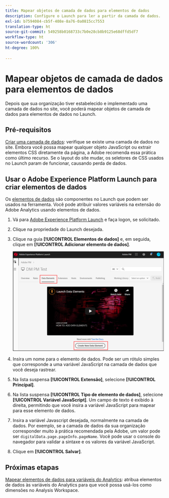 ```yaml
---
title: Mapear objetos de camada de dados para elementos de dados
description: Configure o Launch para ler a partir da camada de dados.
exl-id: b7594084-cb5f-408e-8a76-0a0815cc7553
translation-type: ht
source-git-commit: 549258b0168733c7b0e28cb8b9125e68dffd5df7
workflow-type: ht
source-wordcount: '306'
ht-degree: 100%

---
```


# Mapear objetos de camada de dados para elementos de dados

Depois que sua organização tiver estabelecido e implementado uma camada de dados no site, você poderá mapear objetos de camada de dados para elementos de dados no Launch.

## Pré-requisitos

[Criar uma camada de dados](../prepare/data-layer.md): verifique se existe uma camada de dados no site. Embora você possa mapear qualquer objeto JavaScript ou extrair elementos CSS diretamente da página, a Adobe recomenda essa prática como último recurso. Se o layout do site mudar, os seletores de CSS usados no Launch param de funcionar, causando perda de dados.

## Usar o Adobe Experience Platform Launch para criar elementos de dados

Os [elementos de dados](https://docs.adobe.com/content/help/pt-BR/launch/using/reference/manage-resources/data-elements.html#create-a-data-element) são componentes no Launch que podem ser usados na ferramenta. Você pode atribuir valores variáveis na extensão do Adobe Analytics usando elementos de dados.

1. Vá para [Adobe Experience Platform Launch](https://launch.adobe.com) e faça logon, se solicitado.
1. Clique na propriedade do Launch desejada.
1. Clique na guia **[!UICONTROL Elementos de dados]** e, em seguida, clique em **[!UICONTROL Adicionar elemento de dados]**.

   ![criar elemento de dados](assets/createelement.png)

1. Insira um nome para o elemento de dados. Pode ser um rótulo simples que corresponde a uma variável JavaScript na camada de dados que você deseja rastrear.
1. Na lista suspensa **[!UICONTROL Extensão]**, selecione **[!UICONTROL Principal]**.
1. Na lista suspensa **[!UICONTROL Tipo de elemento de dados]**, selecione **[!UICONTROL Variável JavaScript]**. Um campo de texto é exibido à direita, permitindo que você insira a variável JavaScript para mapear para esse elemento de dados.
1. Insira a variável Javascript desejada, normalmente na camada de dados. Por exemplo, se a camada de dados da sua organização corresponder muito à prática recomendada pela Adobe, um valor pode ser `digitalData.page.pageInfo.pageName`. Você pode usar o console do navegador para validar a sintaxe e os valores da variável JavaScript.
1. Clique em **[!UICONTROL Salvar]**.

## Próximas etapas

[Mapear elementos de dados para variáveis do Analytics](elements-to-variable.md): atribua elementos de dados às variáveis do Analytics para que você possa usá-los como dimensões no Analysis Workspace.
